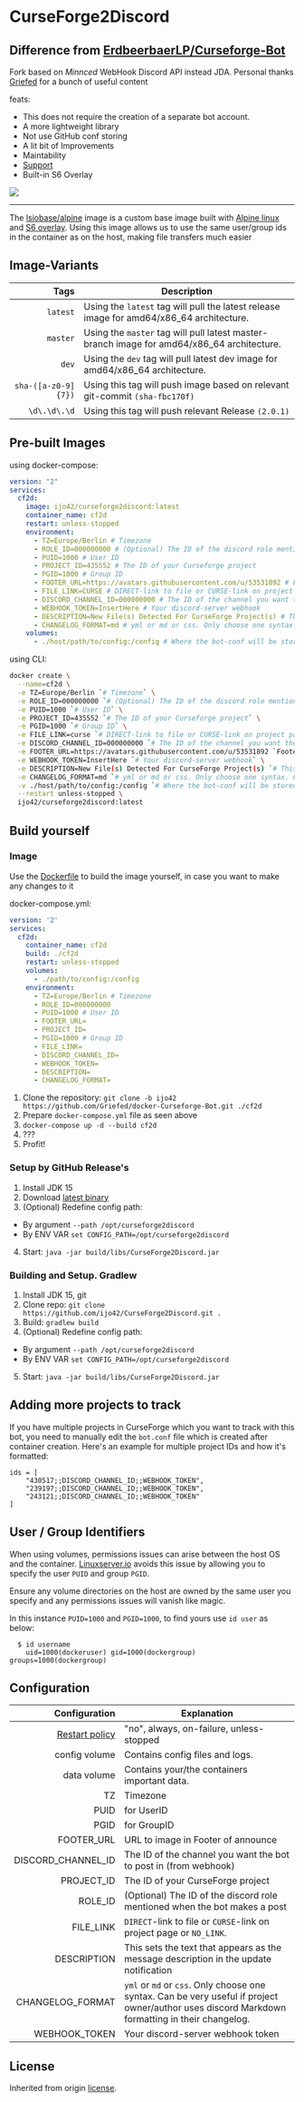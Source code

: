 # CurseForge2Discord

## Difference from [ErdbeerbaerLP/Curseforge-Bot](https://github.com/ErdbeerbaerLP/Curseforge-Bot)

Fork based on *Minnced* WebHook Discord API instead JDA. Personal thanks [Griefed](https://github.com/Griefed) for a
bunch of useful content

feats:

* This does not require the creation of a separate bot account.
* A more lightweight library
* Not use GitHub conf storing
* A lit bit of Improvements
* Maintability
* [Support](https://discord.gg/4ZYazbM)
* Built-in S6 Overlay

![](https://amity.is-inside.me/tHBV5Xkj.png)

---

The [lsiobase/alpine](https://hub.docker.com/r/lsiobase/alpine) image is a custom base image built with [Alpine linux](https://alpinelinux.org/) and [S6 overlay](https://github.com/just-containers/s6-overlay). Using this image allows us to use the same user/group ids in the container as on the host, making file transfers much easier

## Image-Variants

|                Tags | Description                                                  |
| ------------------: | ------------------------------------------------------------ |
|            `latest` | Using the `latest` tag will pull the latest release image for amd64/x86_64 architecture. |
|            `master` | Using the `master` tag will pull latest master-branch image for amd64/x86_64 architecture. |
|               `dev` | Using the `dev` tag will pull latest dev image for amd64/x86_64 architecture. |
| `sha-([a-z0-9]{7})` | Using this tag will push image based on relevant git-commit `(sha-fbc170f)` |
|        `\d\.\d\.\d` | Using this tag will push relevant Release `(2.0.1)`          |

## Pre-built Images

using docker-compose:

```docker-compose.yml
version: "2"
services:
  cf2d:
    image: ijo42/curseforge2discord:latest
    container_name: cf2d
    restart: unless-stopped
    environment:
      - TZ=Europe/Berlin # Timezone
      - ROLE_ID=000000000 # (Optional) The ID of the discord role mentioned when the bot makes a post
      - PUID=1000 # User ID
      - PROJECT_ID=435552 # The ID of your Curseforge project
      - PGID=1000 # Group ID
      - FOOTER_URL=https://avatars.githubusercontent.com/u/53531892 # Footer Image
      - FILE_LINK=CURSE # DIRECT-link to file or CURSE-link on project page or NO_LINK.
      - DISCORD_CHANNEL_ID=000000000 # The ID of the channel you want the bot to post in
      - WEBHOOK_TOKEN=InsertHere # Your discord-server webhook
      - DESCRIPTION=New File(s) Detected For CurseForge Project(s) # This sets the text that appears as the message description in the update notification
      - CHANGELOG_FORMAT=md # yml or md or css. Only choose one syntax. Can be very usefull if project owner/author uses discord MarkDown formatting in their changelog.
    volumes:
      - ./host/path/to/config:/config # Where the bot-conf will be stored
```

using CLI:

```bash
docker create \
  --name=cf2d \
  -e TZ=Europe/Berlin `# Timezone` \
  -e ROLE_ID=000000000 `# (Optional) The ID of the discord role mentioned when the bot makes a post` \
  -e PUID=1000 `# User ID` \
  -e PROJECT_ID=435552 `# The ID of your Curseforge project` \
  -e PGID=1000 `# Group ID` \
  -e FILE_LINK=curse `# DIRECT-link to file or CURSE-link on project page or NO_LINK.` \
  -e DISCORD_CHANNEL_ID=000000000 `# The ID of the channel you want the bot to post in` \
  -e FOOTER_URL=https://avatars.githubusercontent.com/u/53531892 `Footer Image` \
  -e WEBHOOK_TOKEN=InsertHere `# Your discord-server webhook` \
  -e DESCRIPTION=New File(s) Detected For CurseForge Project(s) `# This sets the text that appears as the message description in the update notification` \
  -e CHANGELOG_FORMAT=md `# yml or md or css. Only choose one syntax. Can be very usefull if project owner/author uses discord MarkDown formatting in their changelog.` \
  -v ./host/path/to/config:/config `# Where the bot-conf will be stored` \
  --restart unless-stopped \
  ijo42/curseforge2discord:latest
```

## Build yourself

### Image

Use the [Dockerfile](https://github.com/ijo42/CurseForge2Discord/blob/master/Dockerfile) to build the image yourself, in case you want to make any changes to it

docker-compose.yml:

```docker-compose.yml
version: '2'
services:
  cf2d:
    container_name: cf2d
    build: ./cf2d
    restart: unless-stopped
    volumes:
      - ./path/to/config:/config
    environment:
      - TZ=Europe/Berlin # Timezone
      - ROLE_ID=000000000
      - PUID=1000 # User ID
      - FOOTER_URL=
      - PROJECT_ID=
      - PGID=1000 # Group ID
      - FILE_LINK=
      - DISCORD_CHANNEL_ID=
      - WEBHOOK_TOKEN=
      - DESCRIPTION=
      - CHANGELOG_FORMAT=
```

1. Clone the repository: `git clone -b ijo42 https://github.com/Griefed/docker-Curseforge-Bot.git ./cf2d`
1. Prepare `docker-compose.yml` file as seen above
1. `docker-compose up -d --build cf2d`
1. ???
1. Profit!

### Setup by GitHub Release's

1. Install JDK 15
2. Download [latest binary](https://github.com/ijo42/CurseForge2Discord/releases/latest)
3. (Optional) Redefine config path:

* By argument `--path /opt/curseforge2discord`
* By ENV VAR `set CONFIG_PATH=/opt/curseforge2discord`

4. Start: `java -jar build/libs/CurseForge2Discord.jar`

### Building and Setup. Gradlew

1. Install JDK 15, git
2. Clone repo: `git clone https://github.com/ijo42/CurseForge2Discord.git .`
3. Build: `gradlew build`
4. (Optional) Redefine config path:

* By argument `--path /opt/curseforge2discord`
* By ENV VAR `set CONFIG_PATH=/opt/curseforge2discord`

5. Start: `java -jar build/libs/CurseForge2Discord.jar`

## Adding more projects to track

If you have multiple projects in CurseForge which you want to track with this bot, you need to manually edit
the `bot.conf` file which is created after container creation. Here's an example for multiple project IDs and how it's
formatted:

```
ids = [
    "430517;;DISCORD_CHANNEL_ID;;WEBHOOK_TOKEN",
    "239197;;DISCORD_CHANNEL_ID;;WEBHOOK_TOKEN",
    "243121;;DISCORD_CHANNEL_ID;;WEBHOOK_TOKEN"
]
```

## User / Group Identifiers

When using volumes, permissions issues can arise between the host OS and the
container. [Linuxserver.io](https://www.linuxserver.io/) avoids this issue by allowing you to specify the user `PUID`
and group `PGID`.

Ensure any volume directories on the host are owned by the same user you specify and any permissions issues will vanish
like magic.

In this instance `PUID=1000` and `PGID=1000`, to find yours use `id user` as below:

```
  $ id username
    uid=1000(dockeruser) gid=1000(dockergroup) groups=1000(dockergroup)
```

## Configuration

|                                                Configuration | Explanation                                                  |
| -----------------------------------------------------------: | ------------------------------------------------------------ |
| [Restart policy](https://docs.docker.com/compose/compose-file/#restart) | "no", always, on-failure, unless-stopped                     |
|                                                config volume | Contains config files and logs.                              |
|                                                  data volume | Contains your/the containers important data.                 |
|                                                           TZ | Timezone                                                     |
|                                                         PUID | for UserID                                                   |
|                                                         PGID | for GroupID                                                  |
|                                                   FOOTER_URL | URL to image in Footer of announce                           |
|                                           DISCORD_CHANNEL_ID | The ID of the channel you want the bot to post in (from webhook) |
|                                                   PROJECT_ID | The ID of your CurseForge project                            |
|                                                      ROLE_ID | (Optional) The ID of the discord role mentioned when the bot makes a post |
|                                                    FILE_LINK | `DIRECT`-link to file or `CURSE`-link on project page or `NO_LINK`. |
|                                                  DESCRIPTION | This sets the text that appears as the message description in the update notification |
|                                             CHANGELOG_FORMAT | `yml` or `md` or `css`. Only choose one syntax. Can be very useful if project owner/author uses discord Markdown formatting in their changelog. |
|                                                WEBHOOK_TOKEN | Your discord-server webhook token                            |

## License

Inherited from origin [license](https://github.com/ijo42/CurseForge2Discord/blob/master/LICENSE).
